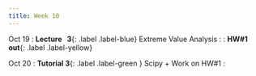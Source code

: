 ```yaml
---
title: Week 10
---
```


Oct 19
: **Lecture &nbsp; 3**{: .label .label-blue} Extreme Value Analysis
  : [](#)
: **HW#1 out**{: .label .label-yellow}

Oct 20
: **Tutorial 3**{: .label .label-green } Scipy + Work on HW#1
  : []()
